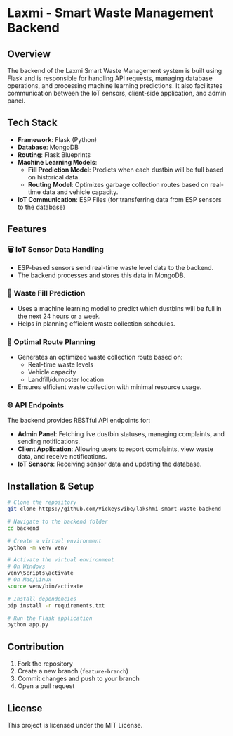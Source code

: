 # Laxmi - Smart Waste Management Backend

## Overview
The backend of the Laxmi Smart Waste Management system is built using Flask and is responsible for handling API requests, managing database operations, and processing machine learning predictions. It also facilitates communication between the IoT sensors, client-side application, and admin panel.

## Tech Stack
- **Framework**: Flask (Python)
- **Database**: MongoDB
- **Routing**: Flask Blueprints
- **Machine Learning Models**:
  - **Fill Prediction Model**: Predicts when each dustbin will be full based on historical data.
  - **Routing Model**: Optimizes garbage collection routes based on real-time data and vehicle capacity.
- **IoT Communication**: ESP Files (for transferring data from ESP sensors to the database)

## Features

### 🗑 IoT Sensor Data Handling
- ESP-based sensors send real-time waste level data to the backend.
- The backend processes and stores this data in MongoDB.

### 🔮 Waste Fill Prediction
- Uses a machine learning model to predict which dustbins will be full in the next 24 hours or a week.
- Helps in planning efficient waste collection schedules.

### 🚛 Optimal Route Planning
- Generates an optimized waste collection route based on:
  - Real-time waste levels
  - Vehicle capacity
  - Landfill/dumpster location
- Ensures efficient waste collection with minimal resource usage.

### 🌐 API Endpoints
The backend provides RESTful API endpoints for:
- **Admin Panel**: Fetching live dustbin statuses, managing complaints, and sending notifications.
- **Client Application**: Allowing users to report complaints, view waste data, and receive notifications.
- **IoT Sensors**: Receiving sensor data and updating the database.

## Installation & Setup
```bash
# Clone the repository
git clone https://github.com/Vickeysvibe/lakshmi-smart-waste-backend

# Navigate to the backend folder
cd backend

# Create a virtual environment
python -m venv venv

# Activate the virtual environment
# On Windows
venv\Scripts\activate
# On Mac/Linux
source venv/bin/activate

# Install dependencies
pip install -r requirements.txt

# Run the Flask application
python app.py
```

## Contribution
1. Fork the repository
2. Create a new branch (`feature-branch`)
3. Commit changes and push to your branch
4. Open a pull request

## License
This project is licensed under the MIT License.

